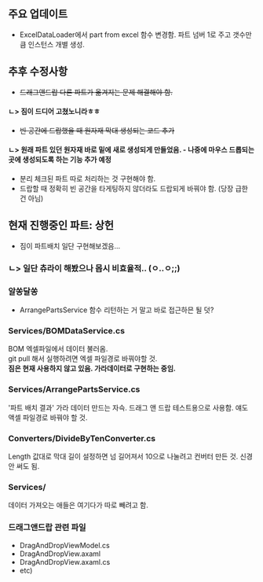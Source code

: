 ## 주요 업데이트 ##
- ExcelDataLoader에서 part from excel 함수 변경함. 파트 넘버 1로 주고 갯수만큼 인스턴스 개별 생성.

## 추후 수정사항 ##
- ~~드래그앤드랍 다른 파트가 옮겨지는 문제 해결해야 함.~~ 
#### ㄴ> 짐이 드디어 고쳤노니라ㅎㅎ ####
- ~~빈 공간에 드랍했을 때 원자재 막대 생성되는 코드 추가~~
#### ㄴ> 원래 파트 있던 원자재 바로 밑에 새로 생성되게 만들었음. - 나중에 마우스 드롭되는 곳에 생성되도록 하는 기능 추가 예정 ####
- 분리 체크된 파트 따로 처리하는 것 구현해야 함.
- 드랍할 때 정확히 빈 공간을 타게팅하지 않더라도 드랍되게 바꿔야 함. (당장 급한 건 아님)

## 현재 진행중인 파트: 상헌 ##
- 짐이 파트배치 일단 구현해보겠음...
### ㄴ> 일단 츄라이 해봤으나 몹시 비효율적.. (ㅇ..ㅇ;;) ###

### 알쏭달쏭 ###
- ArrangePartsService 함수 리턴하는 거 말고 바로 접근하믄 될 덧?

### Services/BOMDataService.cs ###
BOM 엑셀파일에서 데이터 불러옴.  
git pull 해서 실행하려면 엑셀 파일경로 바꿔야할 것.  
**짐은 현재 사용하지 않고 있음. 가라데이터로 구현하는 중임.**  

### Services/ArrangePartsService.cs ###
'파트 배치 결과' 가라 데이터 만드는 자슥.  드래그 앤 드랍 테스트용으로 사용함.   얘도 액셀 파일경로 바꿔야 할 것.  

### Converters/DivideByTenConverter.cs ###
Length 값대로 막대 길이 설정하면 넘 길어져서 10으로 나눌려고 컨버터 만든 것. 신경 안 써도 됨.

### Services/ ###
데이터 가져오는 애들은 여기다가 따로 빼려고 함.

### 드래그앤드랍 관련 파일 ###
- DragAndDropViewModel.cs
- DragAndDropView.axaml
- DragAndDropView.axaml.cs
- etc)
